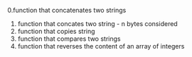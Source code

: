 0.function that concatenates two strings
1. function that concates two string - n bytes considered
2. function that copies string
3. function that compares two strings
4. function that reverses the content of an array of integers
